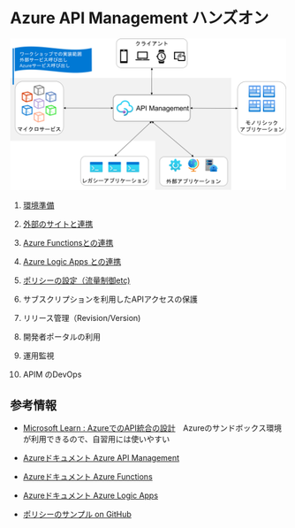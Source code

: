 # Azure API Management ハンズオン

<img src="images/api-target.png" alt="API連携のターゲット" width="500px">

1. [環境準備](setup-apim.md)
2. [外部のサイトと連携](api-simple.md)
3. [Azure Functionsとの連携](api-function.md)
4. [Azure Logic Apps との連携](api-logicapp.md)

5. [ポリシーの設定（流量制御etc)](api-policy.md)
6. サブスクリプションを利用したAPIアクセスの保護
7. リリース管理（Revision/Version)

8. 開発者ポータルの利用

9. 運用監視

10. APIM のDevOps


## 参考情報
* [Microsoft Learn : AzureでのAPI統合の設計](https://learn.microsoft.com/ja-jp/training/paths/architect-api-integration/)　Azureのサンドボックス環境が利用できるので、自習用には使いやすい
* [Azureドキュメント Azure API Management](https://learn.microsoft.com/ja-jp/azure/api-management/api-management-key-concepts)
* [Azureドキュメント Azure Functions](https://learn.microsoft.com/ja-jp/azure/azure-functions/functions-overview)
* [Azureドキュメント Azure Logic Apps](https://learn.microsoft.com/ja-jp/azure/logic-apps/logic-apps-overview)

* [ポリシーのサンプル on GitHub](https://github.com/Azure/api-management-policy-snippets)

<!-- https://azure.github.io/apim-lab/ -->